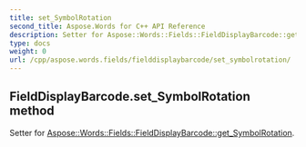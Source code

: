 ```yaml
---
title: set_SymbolRotation
second_title: Aspose.Words for C++ API Reference
description: Setter for Aspose::Words::Fields::FieldDisplayBarcode::get_SymbolRotation. 
type: docs
weight: 0
url: /cpp/aspose.words.fields/fielddisplaybarcode/set_symbolrotation/
---
```

## FieldDisplayBarcode.set_SymbolRotation method


Setter for [Aspose::Words::Fields::FieldDisplayBarcode::get_SymbolRotation](./get_symbolrotation/).

